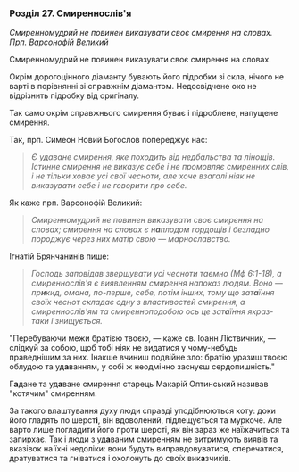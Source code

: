 ### Розділ 27. Смиреннослів'я

_Смиренномудрий не повинен виказувати своє смирення на словах. Прп. Варсонофій Великий_

Смиренномудрий не повинен виказувати своє смирення на словах.

Окрім дорогоцінного діаманту бувають його підробки зі скла, нічого не варті в порівнянні зі справжнім діамантом. Недосвідчене око не відрізнить підробку від оригіналу.

Так само окрім справжнього смирення буває і підроблене, напущене смирення.

Так, прп. Симеон Новий Богослов попереджує нас:

> _Є удаване смирення, яке походить від недбальства та лінощів. Істинне смирення не виказує себе і не промовляє смиренних слів, і не тільки ховає усі свої чесноти, але хоче взагалі ніяк не виказувати себе і не говорити про себе._

Як каже прп. Варсонофій Великий:

> _Смиренномудрий не повинен виказувати своє смирення на словах; смирення на словах є н**а**плодом гордощів і безладно породжує через них матір свою — марнославство._

Ігнатій Брянчанинів пише:

> _Господь заповідав звершувати усі чесноти таємно (Мф 6:1-18), а смиреннослів'я є виявленням смирення напоказ людям. Воно — пр**и**кид, омана, по-перше, себе, потім інших, тому що зат**а**їння своїх чеснот складає одну з властивостей смирення, а смиреннослів'ям та смиренноподобою ось це зат**а**їння якраз-таки і знищується._

"Перебуваючи межи братією твоєю, — каже св. Іоанн Ліствичник, — слідкуй за собою, щоб тобі ніяк не видатися у чому-небудь праведнішим за них. Інакше вчиниш подвійне зло: братію уразиш твоєю облудою та уд**а**ванням, у собі ж неодмінно заснуєш сердопишність."

Г**а**дане та уд**а**ване смирення старець Макарій Оптинський називав "котячим" смиренням.

За такого влаштування духу люди справді уподібнюються коту: доки його гладять по шерст**і**, він вдоволений, підлещується та муркоче. Але варто лише погладити його проти шерсті, як він зараз же наїжачиться та запирхає. Так і люди з уд**а**ваним смиренням не витримують виявів та вказівок на їхні недоліки: вони будуть виправдовуватися, сперечатися, дратуватися та гніватися і охолонуть до своїх вик**а**зчиків.


